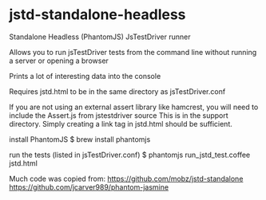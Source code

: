 jstd-standalone-headless
========================

Standalone Headless (PhantomJS) JsTestDriver runner


Allows you to run jsTestDriver tests from the command line without running a server or opening a browser

Prints a lot of interesting data into the console

Requires jstd.html to be in the same directory as jsTestDriver.conf

If you are not using an external assert library like hamcrest, you will need to include the Assert.js from jstestdriver source
This is in the support directory. Simply creating a link tag in jstd.html should be sufficient.

install PhantomJS
$ brew install phantomjs

run the tests (listed in jsTestDriver.conf)
$ phantomjs run_jstd_test.coffee jstd.html


Much code was copied from:
https://github.com/mobz/jstd-standalone
https://github.com/jcarver989/phantom-jasmine
